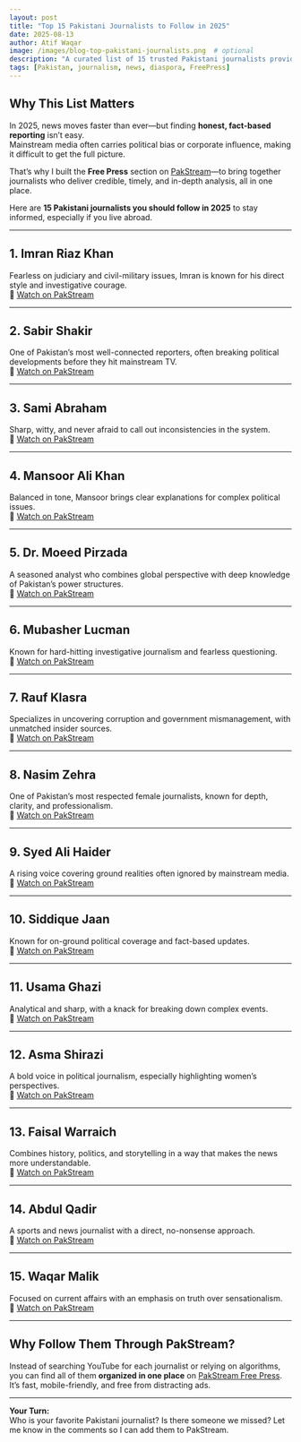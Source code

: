 ```yaml
---
layout: post
title: "Top 15 Pakistani Journalists to Follow in 2025"
date: 2025-08-13
author: Atif Waqar
image: /images/blog-top-pakistani-journalists.png  # optional
description: "A curated list of 15 trusted Pakistani journalists providing authentic, insightful, and timely news coverage in 2025—perfect for Pakistanis abroad."
tags: [Pakistan, journalism, news, diaspora, FreePress]
---
```


## Why This List Matters

In 2025, news moves faster than ever—but finding **honest, fact-based reporting** isn’t easy.  
Mainstream media often carries political bias or corporate influence, making it difficult to get the full picture.

That’s why I built the **Free Press** section on [PakStream](https://www.pakstream.com)—to bring together journalists who deliver credible, timely, and in-depth analysis, all in one place.

Here are **15 Pakistani journalists you should follow in 2025** to stay informed, especially if you live abroad.

---

## **1. Imran Riaz Khan**
Fearless on judiciary and civil-military issues, Imran is known for his direct style and investigative courage.  
🎥 [Watch on PakStream](https://pakstream.com/freepress.html?newsanchor=ImranRiazKhan)

---

## **2. Sabir Shakir**
One of Pakistan’s most well-connected reporters, often breaking political developments before they hit mainstream TV.  
🎥 [Watch on PakStream](https://pakstream.com/freepress.html?newsanchor=SabirShakir)

---

## **3. Sami Abraham**
Sharp, witty, and never afraid to call out inconsistencies in the system.  
🎥 [Watch on PakStream](https://pakstream.com/freepress.html?newsanchor=SamiAbraham)

---

## **4. Mansoor Ali Khan**
Balanced in tone, Mansoor brings clear explanations for complex political issues.  
🎥 [Watch on PakStream](https://pakstream.com/freepress.html?newsanchor=MansoorAliKhan)

---

## **5. Dr. Moeed Pirzada**
A seasoned analyst who combines global perspective with deep knowledge of Pakistan’s power structures.  
🎥 [Watch on PakStream](https://pakstream.com/freepress.html?newsanchor=MoeedPirzada)

---

## **6. Mubasher Lucman**
Known for hard-hitting investigative journalism and fearless questioning.  
🎥 [Watch on PakStream](https://pakstream.com/freepress.html?newsanchor=MubasherLucman)

---

## **7. Rauf Klasra**
Specializes in uncovering corruption and government mismanagement, with unmatched insider sources.  
🎥 [Watch on PakStream](https://pakstream.com/freepress.html?newsanchor=RaufKlasra)

---

## **8. Nasim Zehra**
One of Pakistan’s most respected female journalists, known for depth, clarity, and professionalism.  
🎥 [Watch on PakStream](https://pakstream.com/freepress.html?newsanchor=NasimZehra)

---

## **9. Syed Ali Haider**
A rising voice covering ground realities often ignored by mainstream media.  
🎥 [Watch on PakStream](https://pakstream.com/freepress.html?newsanchor=AliHaider)

---

## **10. Siddique Jaan**
Known for on-ground political coverage and fact-based updates.  
🎥 [Watch on PakStream](https://pakstream.com/freepress.html?newsanchor=SiddiqueJaan)

---

## **11. Usama Ghazi**
Analytical and sharp, with a knack for breaking down complex events.  
🎥 [Watch on PakStream](https://pakstream.com/freepress.html?newsanchor=UsamaGhazi)

---

## **12. Asma Shirazi**
A bold voice in political journalism, especially highlighting women’s perspectives.  
🎥 [Watch on PakStream](https://pakstream.com/freepress.html?newsanchor=AsmaShirazi)

---

## **13. Faisal Warraich**
Combines history, politics, and storytelling in a way that makes the news more understandable.  
🎥 [Watch on PakStream](https://pakstream.com/freepress.html?newsanchor=FaisalWarraich)

---

## **14. Abdul Qadir**
A sports and news journalist with a direct, no-nonsense approach.  
🎥 [Watch on PakStream](https://pakstream.com/freepress.html?newsanchor=AbdulQadir)

---

## **15. Waqar Malik**
Focused on current affairs with an emphasis on truth over sensationalism.  
🎥 [Watch on PakStream](https://pakstream.com/freepress.html?newsanchor=WaqarMalik)

---

## Why Follow Them Through PakStream?

Instead of searching YouTube for each journalist or relying on algorithms, you can find all of them **organized in one place** on [PakStream Free Press](https://pakstream.com/freepress.html).  
It’s fast, mobile-friendly, and free from distracting ads.

---

**Your Turn:**  
Who is your favorite Pakistani journalist? Is there someone we missed? Let me know in the comments so I can add them to PakStream.
